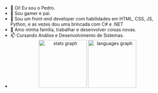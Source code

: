 - 👋 Oi! Eu sou o Pedro.
- 👀 Sou gamer e pai.
- 🌱 Sou um front-end developer com habilidades em HTML, CSS, JS, Python, e as vezes dou uma brincada com C# e .NET
- 💞️ Amo minha família, trabalhar e desenvolver coisas novas.
- 📫 Cursando Análise e Desenvolvimento de Sistemas.
- <div align="center">
  <img src="https://github-readme-stats.vercel.app/api?username=Pedro-Soares&hide_title=false&hide_rank=false&show_icons=true&include_all_commits=false&count_private=true&disable_animations=false&theme=merko&locale=en&hide_border=false&order=1" height="150" alt="stats graph" />
  <img src="https://github-readme-stats.vercel.app/api/top-langs?username=Pedro-Soares&locale=en&hide_title=false&layout=compact&card_width=320&langs_count=5&theme=merko&hide_border=false&order=2" height="150" alt="languages graph" />
</div>
